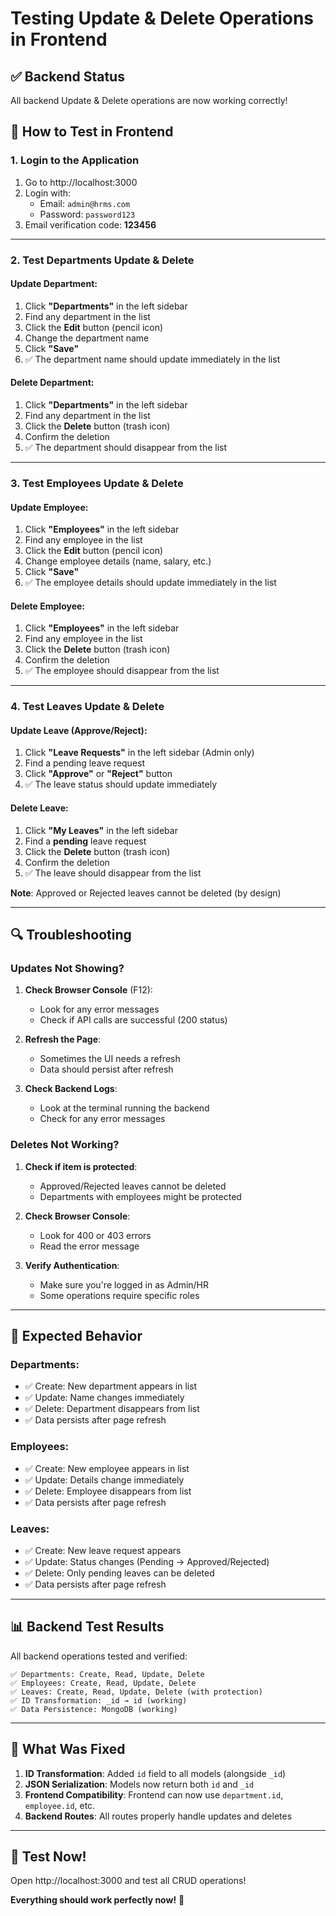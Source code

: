 # Testing Update & Delete Operations in Frontend

## ✅ Backend Status
All backend Update & Delete operations are now working correctly!

## 🧪 How to Test in Frontend

### 1. Login to the Application
1. Go to http://localhost:3000
2. Login with:
   - Email: `admin@hrms.com`
   - Password: `password123`
3. Email verification code: **123456**

---

### 2. Test Departments Update & Delete

#### Update Department:
1. Click **"Departments"** in the left sidebar
2. Find any department in the list
3. Click the **Edit** button (pencil icon)
4. Change the department name
5. Click **"Save"**
6. ✅ The department name should update immediately in the list

#### Delete Department:
1. Click **"Departments"** in the left sidebar
2. Find any department in the list
3. Click the **Delete** button (trash icon)
4. Confirm the deletion
5. ✅ The department should disappear from the list

---

### 3. Test Employees Update & Delete

#### Update Employee:
1. Click **"Employees"** in the left sidebar
2. Find any employee in the list
3. Click the **Edit** button (pencil icon)
4. Change employee details (name, salary, etc.)
5. Click **"Save"**
6. ✅ The employee details should update immediately in the list

#### Delete Employee:
1. Click **"Employees"** in the left sidebar
2. Find any employee in the list
3. Click the **Delete** button (trash icon)
4. Confirm the deletion
5. ✅ The employee should disappear from the list

---

### 4. Test Leaves Update & Delete

#### Update Leave (Approve/Reject):
1. Click **"Leave Requests"** in the left sidebar (Admin only)
2. Find a pending leave request
3. Click **"Approve"** or **"Reject"** button
4. ✅ The leave status should update immediately

#### Delete Leave:
1. Click **"My Leaves"** in the left sidebar
2. Find a **pending** leave request
3. Click the **Delete** button (trash icon)
4. Confirm the deletion
5. ✅ The leave should disappear from the list

**Note**: Approved or Rejected leaves cannot be deleted (by design)

---

## 🔍 Troubleshooting

### Updates Not Showing?
1. **Check Browser Console** (F12):
   - Look for any error messages
   - Check if API calls are successful (200 status)

2. **Refresh the Page**:
   - Sometimes the UI needs a refresh
   - Data should persist after refresh

3. **Check Backend Logs**:
   - Look at the terminal running the backend
   - Check for any error messages

### Deletes Not Working?
1. **Check if item is protected**:
   - Approved/Rejected leaves cannot be deleted
   - Departments with employees might be protected

2. **Check Browser Console**:
   - Look for 400 or 403 errors
   - Read the error message

3. **Verify Authentication**:
   - Make sure you're logged in as Admin/HR
   - Some operations require specific roles

---

## 🎯 Expected Behavior

### Departments:
- ✅ Create: New department appears in list
- ✅ Update: Name changes immediately
- ✅ Delete: Department disappears from list
- ✅ Data persists after page refresh

### Employees:
- ✅ Create: New employee appears in list
- ✅ Update: Details change immediately
- ✅ Delete: Employee disappears from list
- ✅ Data persists after page refresh

### Leaves:
- ✅ Create: New leave request appears
- ✅ Update: Status changes (Pending → Approved/Rejected)
- ✅ Delete: Only pending leaves can be deleted
- ✅ Data persists after page refresh

---

## 📊 Backend Test Results

All backend operations tested and verified:
```
✅ Departments: Create, Read, Update, Delete
✅ Employees: Create, Read, Update, Delete
✅ Leaves: Create, Read, Update, Delete (with protection)
✅ ID Transformation: _id → id (working)
✅ Data Persistence: MongoDB (working)
```

---

## 🔧 What Was Fixed

1. **ID Transformation**: Added `id` field to all models (alongside `_id`)
2. **JSON Serialization**: Models now return both `id` and `_id`
3. **Frontend Compatibility**: Frontend can now use `department.id`, `employee.id`, etc.
4. **Backend Routes**: All routes properly handle updates and deletes

---

## 🚀 Test Now!

Open http://localhost:3000 and test all CRUD operations!

**Everything should work perfectly now!** 🎉
